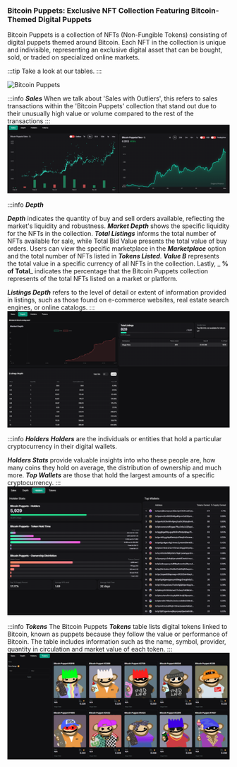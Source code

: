 ### Bitcoin Puppets: Exclusive NFT Collection Featuring Bitcoin-Themed Digital Puppets

Bitcoin Puppets is a collection of NFTs (Non-Fungible Tokens) consisting of digital puppets themed around Bitcoin. Each NFT in the collection is unique and indivisible, representing an exclusive digital asset that can be bought, sold, or traded on specialized online markets.

:::tip Take a look at our tables.
:::

![Bitcoin Puppets](./gifs/bitcoinpuppets%20.gif)

:::info ***Sales***
When we talk about 'Sales with Outliers', this refers to sales transactions within the 'Bitcoin Puppets' collection that stand out due to their unusually high value or volume compared to the rest of the transactions
:::
![Sales-bitcoin-puppets-sales](image.png)



:::info  ***Depth***
 
_**Depth**_ indicates the quantity of buy and sell orders available, reflecting the market's liquidity and robustness. 
_**Market Depth**_ shows the specific liquidity for the NFTs in the collection. 
_**Total Listings**_ informs the total number of NFTs available for sale, while Total Bid Value presents the total value of buy orders. Users can view the specific marketplace in the _**Marketplace**_ option and the total number of NFTs listed in _**Tokens Listed**_. 
_**Value B**_ represents the total value in a specific currency of all NFTs in the collection. Lastly, _ **% of Total**_ indicates the percentage that the Bitcoin Puppets collection represents of the total NFTs listed on a market or platform.


_**Listings Depth**_ refers to the level of detail or extent of information provided in listings, such as those found on e-commerce websites, real estate search engines, or online catalogs.
:::
![Depth](image-1.png)


:::info ***Holders***
_**Holders**_ are the individuals or entities that hold a particular cryptocurrency in their digital wallets. 

_**Holders Stats**_ provide valuable insights into who these people are, how many coins they hold on average, the distribution of ownership and much more. 
_**Top Wallets**_ are those that hold the largest amounts of a specific cryptocurrency.
:::
![Holders](image-2.png)



:::info ***Tokens***
The Bitcoin Puppets _**Tokens**_ table lists digital tokens linked to Bitcoin, known as puppets because they follow the value or performance of Bitcoin. The table includes information such as the name, symbol, provider, quantity in circulation and market value of each token.
:::
![Tokens](image-3.png)